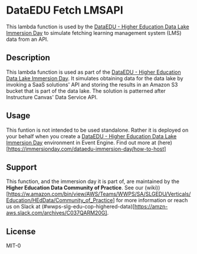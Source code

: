 # DataEDU Fetch LMSAPI

This lambda function is used by the [DataEDU - Higher Education Data Lake Immersion Day](https://immersionday.com/dataedu-immersion-day) to simulate fetching learning management system (LMS) data from an API. 

## Description
This lambda function is used as part of the [DataEDU - Higher Education Data Lake Immersion Day](https://immersionday.com/dataedu-immersion-day). It simulates obtaining data for the data lake by invoking a SaaS solutions' API and storing the results in an Amazon S3 bucket that is part of the data lake.  The solution is patterned after Instructure Canvas' Data Service API.

## Usage
This funtion is not intended to be used standalone.  Rather it is deployed on your behalf when you create a [DataEDU - Higher Education Data Lake Immersion Day](https://immersionday.com/dataedu-immersion-day) environment in Event Engine.  Find out more at (here)[https://immersionday.com/dataedu-immersion-day/how-to-host]

## Support
This function, and the immersion day it is part of, are maintained by the **Higher Education Data Community of Practice**.  See our
(wiki))[https://w.amazon.com/bin/view/AWS/Teams/WWPS/SA/SLGEDU/Verticals/Education/HEdData/Community_of_Practice] for more information or reach us on Slack at (#wwps-slg-edu-cop-highered-data)[https://amzn-aws.slack.com/archives/C037QARM20G].

## License
MIT-0
